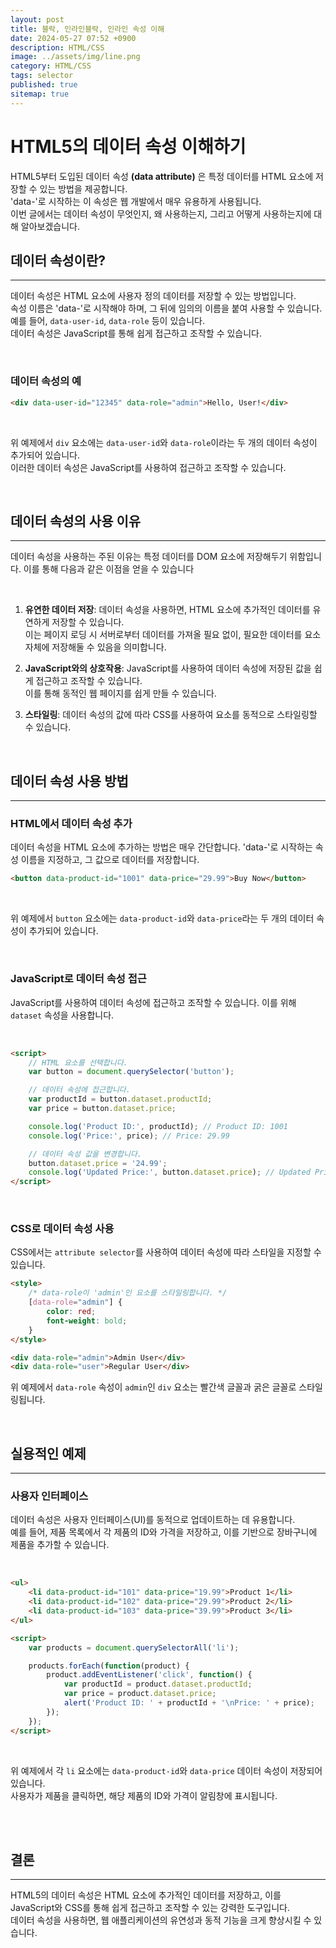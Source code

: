 ```yaml
---
layout: post
title: 블락, 인라인블락, 인라인 속성 이해
date: 2024-05-27 07:52 +0900
description: HTML/CSS 
image: ../assets/img/line.png
category: HTML/CSS
tags: selector
published: true
sitemap: true
---
```



# HTML5의 데이터 속성 이해하기

HTML5부터 도입된 데이터 속성 **(data attribute)** 은 특정 데이터를 HTML 요소에 저장할 수 있는 방법을 제공합니다.     
'data-'로 시작하는 이 속성은 웹 개발에서 매우 유용하게 사용됩니다.     
이번 글에서는 데이터 속성이 무엇인지, 왜 사용하는지, 그리고 어떻게 사용하는지에 대해 알아보겠습니다.    

## 데이터 속성이란?    
--- 

데이터 속성은 HTML 요소에 사용자 정의 데이터를 저장할 수 있는 방법입니다.    
속성 이름은 'data-'로 시작해야 하며, 그 뒤에 임의의 이름을 붙여 사용할 수 있습니다.     
예를 들어, `data-user-id`, `data-role` 등이 있습니다.    
데이터 속성은 JavaScript를 통해 쉽게 접근하고 조작할 수 있습니다.    

<Br>

### 데이터 속성의 예

```html
<div data-user-id="12345" data-role="admin">Hello, User!</div>
```

<br>

위 예제에서 `div` 요소에는 `data-user-id`와 `data-role`이라는 두 개의 데이터 속성이 추가되어 있습니다.     
이러한 데이터 속성은 JavaScript를 사용하여 접근하고 조작할 수 있습니다.    

<Br>

## 데이터 속성의 사용 이유
---

데이터 속성을 사용하는 주된 이유는 특정 데이터를 DOM 요소에 저장해두기 위함입니다. 이를 통해 다음과 같은 이점을 얻을 수 있습니다

<Br>

1. **유연한 데이터 저장**: 데이터 속성을 사용하면, HTML 요소에 추가적인 데이터를 유연하게 저장할 수 있습니다.      
이는 페이지 로딩 시 서버로부터 데이터를 가져올 필요 없이, 필요한 데이터를 요소 자체에 저장해둘 수 있음을 의미합니다.    
    
2. **JavaScript와의 상호작용**: JavaScript를 사용하여 데이터 속성에 저장된 값을 쉽게 접근하고 조작할 수 있습니다.     
이를 통해 동적인 웹 페이지를 쉽게 만들 수 있습니다.    
    
3. **스타일링**: 데이터 속성의 값에 따라 CSS를 사용하여 요소를 동적으로 스타일링할 수 있습니다.    

<Br>

## 데이터 속성 사용 방법
---

### HTML에서 데이터 속성 추가

데이터 속성을 HTML 요소에 추가하는 방법은 매우 간단합니다. 'data-'로 시작하는 속성 이름을 지정하고, 그 값으로 데이터를 저장합니다.

```html
<button data-product-id="1001" data-price="29.99">Buy Now</button>
```

<Br>

위 예제에서 `button` 요소에는 `data-product-id`와 `data-price`라는 두 개의 데이터 속성이 추가되어 있습니다.

<Br>

### JavaScript로 데이터 속성 접근

JavaScript를 사용하여 데이터 속성에 접근하고 조작할 수 있습니다. 이를 위해 `dataset` 속성을 사용합니다.    

<Br>

```html
<script>
    // HTML 요소를 선택합니다.
    var button = document.querySelector('button');

    // 데이터 속성에 접근합니다.
    var productId = button.dataset.productId;
    var price = button.dataset.price;

    console.log('Product ID:', productId); // Product ID: 1001
    console.log('Price:', price); // Price: 29.99

    // 데이터 속성 값을 변경합니다.
    button.dataset.price = '24.99';
    console.log('Updated Price:', button.dataset.price); // Updated Price: 24.99
</script>
```
<Br>

### CSS로 데이터 속성 사용

CSS에서는 `attribute selector`를 사용하여 데이터 속성에 따라 스타일을 지정할 수 있습니다.

```html
<style>
    /* data-role이 'admin'인 요소를 스타일링합니다. */
    [data-role="admin"] {
        color: red;
        font-weight: bold;
    }
</style>

<div data-role="admin">Admin User</div>
<div data-role="user">Regular User</div>
```

위 예제에서 `data-role` 속성이 `admin`인 `div` 요소는 빨간색 글꼴과 굵은 글꼴로 스타일링됩니다.

<Br>

## 실용적인 예제
---

### 사용자 인터페이스

데이터 속성은 사용자 인터페이스(UI)를 동적으로 업데이트하는 데 유용합니다.     
예를 들어, 제품 목록에서 각 제품의 ID와 가격을 저장하고, 이를 기반으로 장바구니에 제품을 추가할 수 있습니다.   

<Br>

```html
<ul>
    <li data-product-id="101" data-price="19.99">Product 1</li>
    <li data-product-id="102" data-price="29.99">Product 2</li>
    <li data-product-id="103" data-price="39.99">Product 3</li>
</ul>

<script>
    var products = document.querySelectorAll('li');

    products.forEach(function(product) {
        product.addEventListener('click', function() {
            var productId = product.dataset.productId;
            var price = product.dataset.price;
            alert('Product ID: ' + productId + '\nPrice: ' + price);
        });
    });
</script>
```

<Br>

위 예제에서 각 `li` 요소에는 `data-product-id`와 `data-price` 데이터 속성이 저장되어 있습니다.     
사용자가 제품을 클릭하면, 해당 제품의 ID와 가격이 알림창에 표시됩니다.    

<Br>
<Br>

## 결론
---

HTML5의 데이터 속성은 HTML 요소에 추가적인 데이터를 저장하고, 이를 JavaScript와 CSS를 통해 쉽게 접근하고 조작할 수 있는 강력한 도구입니다.     
데이터 속성을 사용하면, 웹 애플리케이션의 유연성과 동적 기능을 크게 향상시킬 수 있습니다.     




